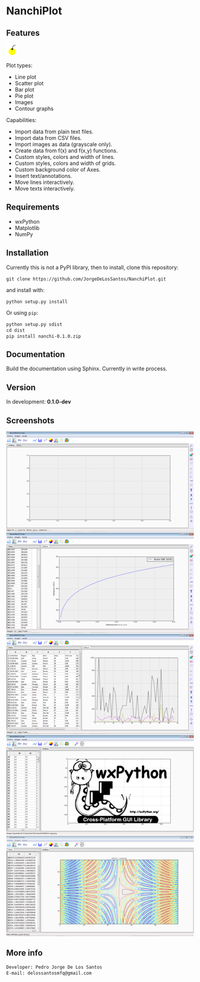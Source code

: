 # NanchiPlot

## Features

![](nanchi/img/nanchi_logo.png)

Plot types:

* Line plot
* Scatter plot
* Bar plot
* Pie plot
* Images 
* Contour graphs

Capabilities:

* Import data from plain text files. 
* Import data from CSV files.
* Import images as data (grayscale only).
* Create data from f(x) and f(x,y) functions.
* Custom styles, colors and width of lines.
* Custom styles, colors and width of grids.
* Custom background color of Axes.
* Insert text/annotations.
* Move lines interactively.
* Move texts interactively.

## Requirements

* wxPython
* Matplotlib
* NumPy

## Installation

Currently this is not a PyPI library, then to install, clone this repository:

```
git clone https://github.com/JorgeDeLosSantos/NanchiPlot.git
```

and install with:

```
python setup.py install
```

Or using `pip`:

```
python setup.py sdist
cd dist
pip install nanchi-0.1.0.zip
```

## Documentation

Build the documentation using Sphinx. Currently in write process.

## Version
 
In development: **0.1.0-dev**

## Screenshots

![](docs/source/_contents/img/screenshots/screen_01.PNG)
![](docs/source/_contents/img/screenshots/screen_02.PNG)
![](docs/source/_contents/img/screenshots/screen_03.PNG)
![](docs/source/_contents/img/screenshots/screen_04.PNG)
![](docs/source/_contents/img/screenshots/screen_05.PNG)

## More info

```
Developer: Pedro Jorge De Los Santos
E-mail: delossantosmfq@gmail.com
```
